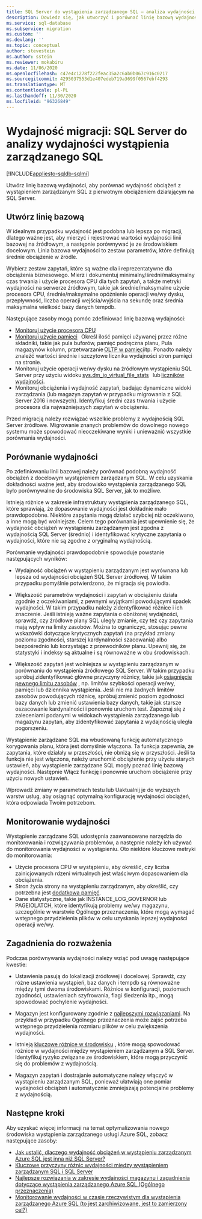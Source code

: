 ```yaml
---
title: SQL Server do wystąpienia zarządzanego SQL — analiza wydajności
description: Dowiedz się, jak utworzyć i porównać linię bazową wydajności podczas migrowania baz danych SQL Server do wystąpienia zarządzanego Azure SQL.
ms.service: sql-database
ms.subservice: migration
ms.custom: ''
ms.devlang: ''
ms.topic: conceptual
author: stevestein
ms.author: sstein
ms.reviewer: mokabiru
ms.date: 11/06/2020
ms.openlocfilehash: c47e4c1278f222feac35a2c6ab0b067c916c0217
ms.sourcegitcommit: 4295037553d1e407edeb719a3699f0567ebf4293
ms.translationtype: MT
ms.contentlocale: pl-PL
ms.lasthandoff: 11/30/2020
ms.locfileid: "96326849"
---
```

# <a name="migration-performance-sql-server-to-sql-managed-instance-performance-analysis"></a>Wydajność migracji: SQL Server do analizy wydajności wystąpienia zarządzanego SQL
[!INCLUDE[appliesto-sqldb-sqlmi](../../includes/appliesto-sqlmi.md)]

Utwórz linię bazową wydajności, aby porównać wydajność obciążeń z wystąpieniem zarządzanym SQL z pierwotnym obciążeniem działającym na SQL Server. 

## <a name="create-a-baseline"></a>Utwórz linię bazową

W idealnym przypadku wydajność jest podobna lub lepsza po migracji, dlatego ważne jest, aby mierzyć i rejestrować wartości wydajności linii bazowej na źródłowym, a następnie porównywać je ze środowiskiem docelowym. Linia bazowa wydajności to zestaw parametrów, które definiują średnie obciążenie w źródle. 

Wybierz zestaw zapytań, które są ważne dla i reprezentatywne dla obciążenia biznesowego. Mierz i dokumentuj minimalny/średni/maksymalny czas trwania i użycie procesora CPU dla tych zapytań, a także metryki wydajności na serwerze źródłowym, takie jak średnie/maksymalne użycie procesora CPU, średnie/maksymalne opóźnienie operacji we/wy dysku, przepływność, liczba operacji wejścia/wyjścia na sekundę oraz średnia maksymalna wielkość bazy danych tempdb. 

Następujące zasoby mogą pomóc zdefiniować linię bazową wydajności: 

   - [Monitoruj użycie procesora CPU ](https://techcommunity.microsoft.com/t5/azure-sql-database/monitor-cpu-usage-on-sql-server-and-azure-sql/ba-p/680777#M131)
   - [Monitoruj użycie pamięci](/sql/relational-databases/performance-monitor/monitor-memory-usage)   Określ ilość pamięci używanej przez różne składniki, takie jak pula buforów, pamięć podręczna planu, Pula magazynów kolumn, przetwarzanie [OLTP w pamięci](/sql/relational-databases/in-memory-oltp/monitor-and-troubleshoot-memory-usage)itp. Ponadto należy znaleźć wartości średnie i szczytowe licznika wydajności stron pamięci na stronie. 
   - Monitoruj użycie operacji we/wy dysku na źródłowym wystąpieniu SQL Server przy użyciu widoku [sys.dm_io_virtual_file_stats](/sql/relational-databases/system-dynamic-management-views/sys-dm-io-virtual-file-stats-transact-sql)   lub [liczników wydajności](/sql/relational-databases/performance-monitor/monitor-disk-usage). 
   - Monitoruj obciążenia i wydajność zapytań, badając dynamiczne widoki zarządzania (lub magazyn zapytań w przypadku migrowania z SQL Server 2016 i nowszych). Identyfikuj średni czas trwania i użycie procesora dla najważniejszych zapytań w obciążeniu. 

Przed migracją należy rozwiązać wszelkie problemy z wydajnością SQL Server źródłowe. Migrowanie znanych problemów do dowolnego nowego systemu może spowodować nieoczekiwane wyniki i unieważnić wszystkie porównania wydajności. 


## <a name="compare-performance"></a>Porównanie wydajności 

Po zdefiniowaniu linii bazowej należy porównać podobną wydajność obciążeń z docelowym wystąpieniem zarządzanym SQL. W celu uzyskania dokładności ważne jest, aby środowisko wystąpienia zarządzanego SQL było porównywalne do środowiska SQL Server, jak to możliwe. 

Istnieją różnice w zakresie infrastruktury wystąpienia zarządzanego SQL, które sprawiają, że dopasowanie wydajności jest dokładnie mało prawdopodobne. Niektóre zapytania mogą działać szybciej niż oczekiwano, a inne mogą być wolniejsze. Celem tego porównania jest upewnienie się, że wydajność obciążeń w wystąpieniu zarządzanym jest zgodna z wydajnością SQL Server (średnio) i identyfikować krytyczne zapytania o wydajności, które nie są zgodne z oryginalną wydajnością. 

Porównanie wydajności prawdopodobnie spowoduje powstanie następujących wyników: 

- Wydajność obciążeń w wystąpieniu zarządzanym jest wyrównana lub lepsza od wydajności obciążeń SQL Server źródłowej. W takim przypadku pomyślnie potwierdzono, że migracja się powiodła. 

- Większość parametrów wydajności i zapytań w obciążeniu działa zgodnie z oczekiwaniami, z pewnymi wyjątkami powodującymi spadek wydajności. W takim przypadku należy zidentyfikować różnice i ich znaczenie. Jeśli istnieją ważne zapytania o obniżonej wydajności, sprawdź, czy źródłowe plany SQL uległy zmianie, czy też czy zapytania mają wpływ na limity zasobów. Można to ograniczyć, stosując pewne wskazówki dotyczące krytycznych zapytań (na przykład zmiany poziomu zgodności, starszej kardynalności szacowania) albo bezpośrednio lub korzystając z przewodników planu. Upewnij się, że statystyki i indeksy są aktualne i są równoważne w obu środowiskach. 

- Większość zapytań jest wolniejsza w wystąpieniu zarządzanym w porównaniu do wystąpienia źródłowego SQL Server. W takim przypadku spróbuj zidentyfikować główne przyczyny różnicy, takie jak [osiągnięcie pewnego limitu zasobów](../../managed-instance/resource-limits.md#service-tier-characteristics) , np. limitów szybkości operacji we/wy, pamięci lub dziennika wystąpienia. Jeśli nie ma żadnych limitów zasobów powodujących różnicę, spróbuj zmienić poziom zgodności bazy danych lub zmienić ustawienia bazy danych, takie jak starsze oszacowanie kardynalności i ponownie uruchom test. Zapoznaj się z zaleceniami podanymi w widokach wystąpienia zarządzanego lub magazynu zapytań, aby zidentyfikować zapytania z wydajnością uległa pogorszeniu. 

Wystąpienie zarządzane SQL ma wbudowaną funkcję automatycznego korygowania planu, która jest domyślnie włączona. Ta funkcja zapewnia, że zapytania, które działały w przeszłości, nie obniżą się w przyszłości. Jeśli ta funkcja nie jest włączona, należy uruchomić obciążenie przy użyciu starych ustawień, aby wystąpienie zarządzane SQL mogły poznać linię bazową wydajności. Następnie Włącz funkcję i ponownie uruchom obciążenie przy użyciu nowych ustawień. 

Wprowadź zmiany w parametrach testu lub Uaktualnij je do wyższych warstw usług, aby osiągnąć optymalną konfigurację wydajności obciążeń, która odpowiada Twoim potrzebom. 

## <a name="monitor-performance"></a>Monitorowanie wydajności 

Wystąpienie zarządzane SQL udostępnia zaawansowane narzędzia do monitorowania i rozwiązywania problemów, a następnie należy ich używać do monitorowania wydajności w wystąpieniu. Oto niektóre kluczowe metryki do monitorowania: 

- Użycie procesora CPU w wystąpieniu, aby określić, czy liczba zainicjowanych rdzeni wirtualnych jest właściwym dopasowaniem dla obciążenia. 
- Stron życia strony na wystąpieniu zarządzanym, aby określić, czy potrzebna jest [dodatkowa pamięć](https://techcommunity.microsoft.com/t5/azure-sql-database/do-you-need-more-memory-on-azure-sql-managed-instance/ba-p/563444).
-  Dane statystyczne, takie jak INSTANCE_LOG_GOVERNOR lub PAGEIOLATCH, które identyfikują problemy we/wy magazynu, szczególnie w warstwie Ogólnego przeznaczenia, które mogą wymagać wstępnego przydzielenia plików w celu uzyskania lepszej wydajności operacji we/wy. 


## <a name="considerations"></a>Zagadnienia do rozważenia  

Podczas porównywania wydajności należy wziąć pod uwagę następujące kwestie: 

- Ustawienia pasują do lokalizacji źródłowej i docelowej. Sprawdź, czy różne ustawienia wystąpień, baz danych i tempdb są równoważne między tymi dwoma środowiskami. Różnice w konfiguracji, poziomach zgodności, ustawieniach szyfrowania, flagi śledzenia itp., mogą spowodować pochylenie wydajności. 

- Magazyn jest konfigurowany zgodnie z [najlepszymi rozwiązaniami](https://techcommunity.microsoft.com/t5/datacat/storage-performance-best-practices-and-considerations-for-azure/ba-p/305525). Na przykład w przypadku Ogólnego przeznaczenia może zajść potrzeba wstępnego przydzielenia rozmiaru plików w celu zwiększenia wydajności. 

- Istnieją [kluczowe różnice w środowisku](https://azure.microsoft.com/blog/key-causes-of-performance-differences-between-sql-managed-instance-and-sql-server/) , które mogą spowodować różnice w wydajności między wystąpieniem zarządzanym a SQL Server. Identyfikuj ryzyko związane ze środowiskiem, które mogą przyczynić się do problemów z wydajnością. 

- Magazyn zapytań i dostrajanie automatyczne należy włączyć w wystąpieniu zarządzanym SQL, ponieważ ułatwiają one pomiar wydajności obciążeń i automatycznie zmniejszają potencjalne problemy z wydajnością. 



## <a name="next-steps"></a>Następne kroki

Aby uzyskać więcej informacji na temat optymalizowania nowego środowiska wystąpienia zarządzanego usługi Azure SQL, zobacz następujące zasoby: 

- [Jak ustalić, dlaczego wydajność obciążeń w wystąpieniu zarządzanym Azure SQL jest inna niż SQL Server?](https://medium.com/azure-sqldb-managed-instance/what-to-do-when-azure-sql-managed-instance-is-slower-than-sql-server-dd39942aaadd)
- [Kluczowe przyczyny różnic wydajności między wystąpieniem zarządzanym SQL i SQL Server](https://azure.microsoft.com/blog/key-causes-of-performance-differences-between-sql-managed-instance-and-sql-server/)
- [Najlepsze rozwiązania w zakresie wydajności magazynu i zagadnienia dotyczące wystąpienia zarządzanego Azure SQL (Ogólnego przeznaczenia)](https://techcommunity.microsoft.com/t5/datacat/storage-performance-best-practices-and-considerations-for-azure/ba-p/305525)
- [Monitorowanie wydajności w czasie rzeczywistym dla wystąpienia zarządzanego Azure SQL (to jest zarchiwizowane, jest to zamierzony cel?)](/archive/blogs/sqlcat/real-time-performance-monitoring-for-azure-sql-database-managed-instance)